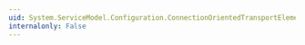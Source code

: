 ```yaml
---
uid: System.ServiceModel.Configuration.ConnectionOrientedTransportElement.ApplyConfiguration(System.ServiceModel.Channels.BindingElement)
internalonly: False
---
```

